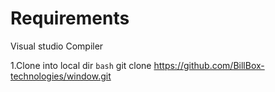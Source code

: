 # Requirements 
 Visual studio Compiler


1.Clone into local dir 
```bash```
git clone  https://github.com/BillBox-technologies/window.git





